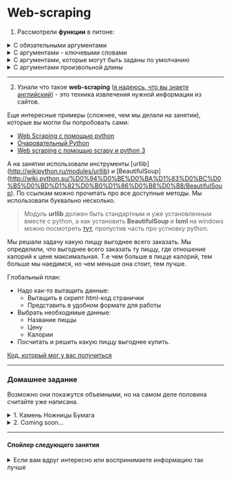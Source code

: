 # Web-scraping

1) Рассмотрели **функции** в питоне:
<details> <summary>С обязательными аргументами </summary>
```python
# Функция, которая принмает 2 аргумента
def foo(name, age):
  print('Hi %s, I know you are %d years old %)' % (name, age))
  

user_name = input('Enter your name: ')
user_age = input('Enter your age: ')

# Именно 2 аргумента мы и должны передать, иначе будет ошибка
foo(user_name, user_age)
```

Функции без аргументов относятся к этому типу, просто обязательных аргументов у них 0.

```python
import random

def foo():
  a = random.random()
  b = 10
  
  if a > b:
    return a
  else:
    return b
  
print(foo())
```

</details>
<details> <summary>С аргументами - ключевыми словами</summary>
Функции с ключевыми словами позволяют при вызове функции передавать параметры в произвольном порядке.

```python
# Функция, которая принмает 2 аргумента, важно заметить что сначала мы передаем Имя, а потом Возраст
def foo(name, age):
  print('Hi %s, I know you are %d years old %)' % (name, age))
  

user_name = input('Enter your name: ')

# Пишем ключевое слово - имя параметра, которое мы объявили в функции, а затем через = передаем значение
foo(age=15, name=user_name)
```
</details>

<details><summary>С аргументами, которые могут быть заданы по умолчанию</summary>
Случаются ситуации, когда в большинстве случаев параметр принимает одно значение, и лишь в некоторых совсем другое.
В этом случае очень удобно использовать аргументы, которые инициализируются в функции, когда параметр не задан.

```python
# В функции два аргумента Имя и Возраст. Возраст инициализируем значением по умолчанию.
# Важно заметить, что если в объявлении функции вы хотите использовать аргументы, которые обязательно
# должны быть переданы, и аргументы, которые проинициализированны значением по умолчанию, то сначала
# указываются аргументы, которые обязательно должны быть переданы, а далее уже со значениями по умолчанию.
def foo(name, age=15):
  print('Hi %s, I know you are %d years old %)' % (name, age))
  

user_name = input('Enter your name: ')
# Так как параметр возраст уже задан в функции, то передав только один аргумент, это не вызовет ошибки
# и переменная возраст проинициализируется значением по умолчанию - 15
foo(user_name)

# Но если нам необходимо другое значение аргумента age в функции, то просто передаем новое значение.
age = imput('Enter your age: ')
foo(name, age)
# Или
foo(name, 145)
```
</details>
<details><summary>С аргументами произвольной длины</summary>
Также бывают ситуации, когда количество аргументов, которые необходимо передать в функцию неизвестно.
Тогда аргументы произвольной длины можно передать через переменную, перед которой ставится *:

```python
# На самом деле в функцию передается кортеж из элементов
def foo(*args):
  #По кортежу мы можем итерироваться, поэтому можно все элементы вывести каждый с новый строки.
  for my_argument in args:
    print(my_argument)


# Вызвать функцию очень просто - достаточно просто передать все параметры, которые вам нужны
foo(1, 3, 4, 'Hey', list('Hello world!'))
# А можно передать просто один
foo(1)
# Или не передавать ничего, но не забывать о таком случае в функции.
foo()
```
</details>

---
2) Узнали что такое **web-scraping** ([я надеюсь, что вы знаете английский](https://en.wikipedia.org/wiki/Web_scraping)) - это техника извлечения нужной информации из сайтов. 
	
Еще интересные примеры (сложнее, чем мы делали на занятии), которые вы могли бы попробовать сами:
- [Web Scraping с помощью python](https://habrahabr.ru/post/280238/)
- [Очаровательный Python](https://www.ibm.com/developerworks/ru/library/l-python-mechanize-beautiful-soup/)
- [Web scraping с помощью scrapy и python 3](https://www.8host.com/blog/web-scraping-s-pomoshhyu-scrapy-i-python-3/)


А на занятии использовали инструменты [urllib] (http://wikipython.ru/modules/urllib) и [BeautifulSoup] (http://wiki.python.su/%D0%94%D0%BE%D0%BA%D1%83%D0%BC%D0%B5%D0%BD%D1%82%D0%B0%D1%86%D0%B8%D0%B8/BeautifulSoup).
По ссылкам можно прочитать про все доступные методы.
Мы использовали буквально несколько.

> Модуль **urllib** должен быть стандартным и уже установленным вместе с python, а как установить **BeautifulSoup** и **lxml** на windows можно посмотреть [тут](https://www.youtube.com/watch?v=2ZEOscf1q4s), пропустив часть про устновку python.


Мы решали задачу какую пиццу выгоднее всего заказать. Мы определили, что выгоднее всего заказать ту пиццу, где отношение калорий к цене максимальная. Т.е чем больше в пицце калорий, тем больше мы наедимся, но чем меньше она стоит, тем лучше.

Глобальный план:
- Надо как-то вытащить данные:
  * Вытащить в скрипт html-код странички
  * Представить в удобном формате для работы
- Выбрать необходимые данные:
  * Название пиццы
  * Цену
  * Калории
- Посчитать и решить какую пиццу выгоднее купить.

[Код, который мог у вас получиться](web_scraping.py)

---
### Домашнее задание

Возможно они покажутся объемными, но на самом деле половина считайте уже написана.
<details><summary>1. Камень Ножницы Бумага</summary>

Все вы, надеюсь, знаете эту игру:
- Камень побеждает Ножницы
- Ножницы побеждают Бумагу
- Бумага побеждает Камень

Необходимо написать программу, которая будет играть с пользователем в эту игру.
Пользователь должен вводить свои ответы: *Stone*, *Paper*, *Scissors* или *Quit* - для выхода из игры, программа должна генерировать рандомный ответ, а вы должны написать небольшой алгоритм, который говорит кто выйграл и запомнить счет.

Также необходимо реализовать функцию - проверку, что пользователь ввел один из ожидаемых ответов.

Примерная структура программы, которая может меняться в ходе вашей реализации:

```python
# Модуль, который можно использовать для рандомной генерации ответов программы
import random

#Возможные варианты можно записать в глобальную отдельную переменную
ANSWERS = ["Stone", "Scissors", 'Papper', 'Quit']
# Stone - камень, Scissors - ножницы, Papper - бумага, Quit - выход

def chek_user_input(user_answer):
  ''' Необходимо проверить, что пользователь ввел нужную команду'''
  

def generate_computer_answer():
  '''Сгенерировать ответ компьютера с помощью модуля random'''


def play(user_answer, computer_answer):
  '''Выяснить кто выиграл, если ничья, то всем вернуть 0 баллов, иначе вернуть список, где первый элемент - очко пользователя,
     а второй элемент- очко компьютера.
     К примеру: user_answer = 'Scissors', а computer_answer = 'Papper', то вернуть должны [1, 0]
  '''


user_score = 0
computer_score = 0
user_answer = input("Make a move ") # 'Сделай ход' для пользователя
''' Здесь необходимо написать часть кода так, чтобы игра продолжалась до тех пор, пока пользователь не введет 'Quit'
    При этом счет после каждой игры должен обновляться и выводиться.
'''

```
Документация для модуля [random](https://ps.readthedocs.io/ru/latest/random.html)

</details>

<details><summary>2. Coming soon...</summary>
 Да, выолжим чуууууть позже.
</details>

---
#### Спойлер следующего занятия
<details><summary>Если вам вдруг интересно или воспринимаете информацию так лучше</summary>
- Будем разбирать что такие [клиент-серверные приложения](http://old.mkgt.ru/lib/sp230103/rsoi/intr/M1/p1_5_3.htm).
- И будем учиться работать с [сокетами](https://www.ibm.com/developerworks/ru/library/l-python_part_10/).
- И наконец-то научимся разбираться с [исключениями](https://pythonworld.ru/tipy-dannyx-v-python/isklyucheniya-v-python-konstrukciya-try-except-dlya-obrabotki-isklyuchenij.html).
</details>
